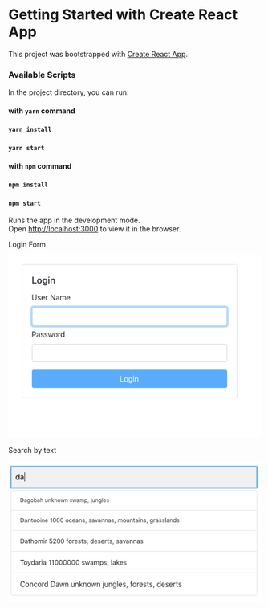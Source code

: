 # Getting Started with Create React App

This project was bootstrapped with [Create React App](https://github.com/facebook/create-react-app).

### Available Scripts

In the project directory, you can run:
#### with `yarn` command
#### `yarn install`
#### `yarn start`

#### with `npm` command
#### `npm install`
#### `npm start`
Runs the app in the development mode.<br />
Open [http://localhost:3000](http://localhost:3000) to view it in the browser.

Login Form

![Signature](https://github.com/PrabhunathY/react-list-sample/blob/master/docs/react-login-ui.png "React Login UI Form")

Search by text

![Signature](https://github.com/PrabhunathY/react-list-sample/blob/master/docs/search-text.png "React Login UI Form")

